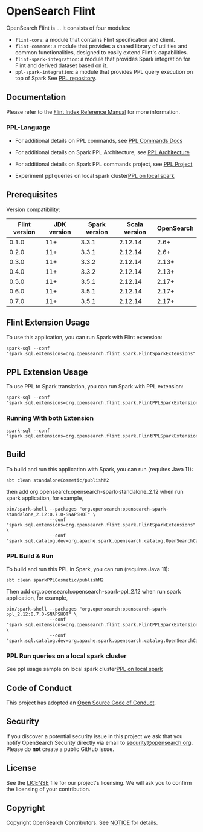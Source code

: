 # OpenSearch Flint

OpenSearch Flint is ... It consists of four modules:

- `flint-core`: a module that contains Flint specification and client.
- `flint-commons`: a module that provides a shared library of utilities and common functionalities, designed to easily extend Flint's capabilities.
- `flint-spark-integration`: a module that provides Spark integration for Flint and derived dataset based on it.
- `ppl-spark-integration`: a module that provides PPL query execution on top of Spark See [PPL repository](https://github.com/opensearch-project/piped-processing-language).

## Documentation

Please refer to the [Flint Index Reference Manual](./docs/index.md) for more information.

### PPL-Language

* For additional details on PPL commands, see [PPL Commands Docs](docs/ppl-lang/README.md)

* For additional details on Spark PPL Architecture, see [PPL Architecture](docs/ppl-lang/PPL-on-Spark.md)

* For additional details on Spark PPL commands project, see [PPL Project](https://github.com/orgs/opensearch-project/projects/214/views/2)

* Experiment ppl queries on local spark cluster[PPL on local spark ](docs/ppl-lang/local-spark-ppl-test-instruction.md)

## Prerequisites

Version compatibility:

| Flint version | JDK version | Spark version | Scala version | OpenSearch |
|---------------|-------------|---------------|---------------|------------|
| 0.1.0         | 11+         | 3.3.1         | 2.12.14       | 2.6+       |
| 0.2.0         | 11+         | 3.3.1         | 2.12.14       | 2.6+       |
| 0.3.0         | 11+         | 3.3.2         | 2.12.14       | 2.13+      |
| 0.4.0         | 11+         | 3.3.2         | 2.12.14       | 2.13+      |
| 0.5.0         | 11+         | 3.5.1         | 2.12.14       | 2.17+      |
| 0.6.0         | 11+         | 3.5.1         | 2.12.14       | 2.17+      |
| 0.7.0         | 11+         | 3.5.1         | 2.12.14       | 2.17+      |

## Flint Extension Usage 

To use this application, you can run Spark with Flint extension:

```
spark-sql --conf "spark.sql.extensions=org.opensearch.flint.spark.FlintSparkExtensions"
```

## PPL Extension Usage

To use PPL to Spark translation, you can run Spark with PPL extension:

```
spark-sql --conf "spark.sql.extensions=org.opensearch.flint.spark.FlintPPLSparkExtensions"
```

### Running With both Extension 
```
spark-sql --conf "spark.sql.extensions=org.opensearch.flint.spark.FlintPPLSparkExtensions,org.opensearch.flint.spark.FlintSparkExtensions"
```

## Build

To build and run this application with Spark, you can run (requires Java 11):

```
sbt clean standaloneCosmetic/publishM2
```
then add org.opensearch:opensearch-spark-standalone_2.12 when run spark application, for example,
```
bin/spark-shell --packages "org.opensearch:opensearch-spark-standalone_2.12:0.7.0-SNAPSHOT" \
                --conf "spark.sql.extensions=org.opensearch.flint.spark.FlintSparkExtensions" \
                --conf "spark.sql.catalog.dev=org.apache.spark.opensearch.catalog.OpenSearchCatalog"
```

### PPL Build & Run 

To build and run this PPL in Spark, you can run (requires Java 11):

```
sbt clean sparkPPLCosmetic/publishM2
```

Then add org.opensearch:opensearch-spark-ppl_2.12 when run spark application, for example,

```
bin/spark-shell --packages "org.opensearch:opensearch-spark-ppl_2.12:0.7.0-SNAPSHOT" \
                --conf "spark.sql.extensions=org.opensearch.flint.spark.FlintPPLSparkExtensions" \
                --conf "spark.sql.catalog.dev=org.apache.spark.opensearch.catalog.OpenSearchCatalog"

```

### PPL Run queries on a local spark cluster
See ppl usage sample on local spark cluster[PPL on local spark ](local-spark-ppl-test-instruction.md)


## Code of Conduct

This project has adopted an [Open Source Code of Conduct](./CODE_OF_CONDUCT.md).

## Security

If you discover a potential security issue in this project we ask that you notify OpenSearch Security directly via email to security@opensearch.org. Please do **not** create a public GitHub issue.

## License

See the [LICENSE](./LICENSE.txt) file for our project's licensing. We will ask you to confirm the licensing of your contribution.

## Copyright

Copyright OpenSearch Contributors. See [NOTICE](./NOTICE) for details.
